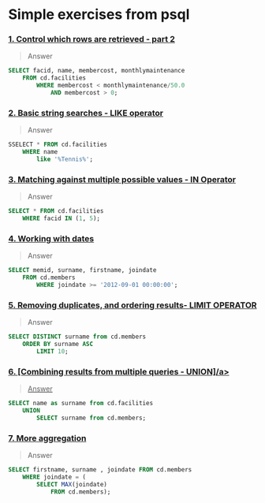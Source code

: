 # Simple exercises from psql

### <a href = "https://pgexercises.com/questions/basic/where2.html"> 1. Control which rows are retrieved - part 2</a>
> Answer
```sql
SELECT facid, name, membercost, monthlymaintenance 
	FROM cd.facilities 
		WHERE membercost < monthlymaintenance/50.0
			AND membercost > 0;
```

### <a href = "https://pgexercises.com/questions/basic/where3.html">2. Basic string searches - LIKE operator</a>
> Answer
```sql
SSELECT * FROM cd.facilities
	WHERE name 
		like '%Tennis%';
```
### <a href = "https://pgexercises.com/questions/basic/where4.html">3. Matching against multiple possible values - IN Operator</a>
> Answer
```sql
SELECT * FROM cd.facilities 
	WHERE facid IN (1, 5);
```

### <a href = "https://pgexercises.com/questions/basic/date.html">4. Working with dates</a>
> Answer
```sql
SELECT memid, surname, firstname, joindate
	FROM cd.members
		WHERE joindate >= '2012-09-01 00:00:00'; 
```

### <a href = "https://pgexercises.com/questions/basic/unique.html">5. Removing duplicates, and ordering results- LIMIT OPERATOR</a>
> Answer
```sql
SELECT DISTINCT surname from cd.members 
	ORDER BY surname ASC 
		LIMIT 10;
```

### <a href = "https://pgexercises.com/questions/basic/union.html">6. [Combining results from multiple queries - UNION]/a>
> Answer
```sql
SELECT name as surname from cd.facilities 
	UNION 
		SELECT surname from cd.members;
```

### <a href = "https://pgexercises.com/questions/basic/agg2.html">7. More aggregation </a>
> Answer
```sql
SELECT firstname, surname , joindate FROM cd.members 
	WHERE joindate = (
		SELECT MAX(joindate) 
	  		FROM cd.members);
```
